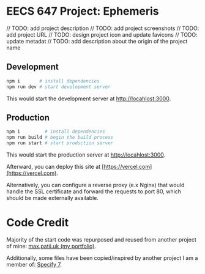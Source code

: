 # EECS 647 Project: Ephemeris

// TODO: add project description
// TODO: add project screenshots
// TODO: add project URL
// TODO: design project icon and update favicons
// TODO: update metadat
// TODO: add description about the origin of the project name


## Development

```zsh
npm i       # install dependencies
npm run dev # start development server
```

This would start the development server at
[http://locahlost:3000](http://locahlost:3000).

## Production

```zsh
npm i         # install dependencies
npm run build # begin the build process
npm run start # start production server
```

This would start the production server at
[http://locahlost:3000](http://locahlost:3000).

Afterward, you can deploy this site at [https://vercel.com](https://vercel.com).

Alternatively, you can configure a reverse proxy (e.x Nginx) that would handle
the SSL certificate and forward the requests to port 80, which should be made
externally available.

# Code Credit

Majority of the start code was repurposed and reused from another project of
mine: [max.patii.uk (my portfolio)](https://max.patii.uk).

Additionally, some files have been copied/inspired by another project I am a
member of: [Specify 7](http://github.com/specify/specify7).
